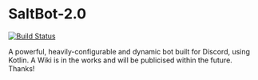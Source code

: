 # SaltBot-2.0
[![Build Status](https://travis-ci.org/DevJake/SaltBot-2.0.svg?branch=feature%2FCardsAgainstDiscord)](https://travis-ci.org/DevJake/SaltBot-2.0)

A powerful, heavily-configurable and dynamic bot built for Discord, using Kotlin. A Wiki is in the works and will be publicised within the future. Thanks! 
